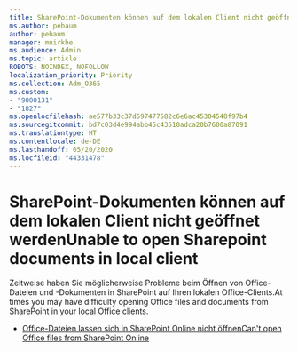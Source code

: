 ```yaml
---
title: SharePoint-Dokumenten können auf dem lokalen Client nicht geöffnet werden
ms.author: pebaum
author: pebaum
manager: mnirkhe
ms.audience: Admin
ms.topic: article
ROBOTS: NOINDEX, NOFOLLOW
localization_priority: Priority
ms.collection: Adm_O365
ms.custom:
- "9000131"
- "1827"
ms.openlocfilehash: ae577b33c37d597477582c6e6ac45304548f97b4
ms.sourcegitcommit: bd7c03d4e994abb45c43510adca20b7600a87091
ms.translationtype: HT
ms.contentlocale: de-DE
ms.lasthandoff: 05/20/2020
ms.locfileid: "44331478"
---
```

# <a name="unable-to-open-sharepoint-documents-in-local-client"></a><span data-ttu-id="b1b48-102">SharePoint-Dokumenten können auf dem lokalen Client nicht geöffnet werden</span><span class="sxs-lookup"><span data-stu-id="b1b48-102">Unable to open Sharepoint documents in local client</span></span>

<span data-ttu-id="b1b48-103">Zeitweise haben Sie möglicherweise Probleme beim Öffnen von Office-Dateien und -Dokumenten in SharePoint auf Ihren lokalen Office-Clients.</span><span class="sxs-lookup"><span data-stu-id="b1b48-103">At times you may have difficulty opening Office files and documents from SharePoint in your local Office clients.</span></span>
- [<span data-ttu-id="b1b48-104">Office-Dateien lassen sich in SharePoint Online nicht öffnen</span><span class="sxs-lookup"><span data-stu-id="b1b48-104">Can't open Office files from SharePoint Online</span></span>](https://docs.microsoft.com/sharepoint/troubleshoot/administration/cant-open-office-files)
